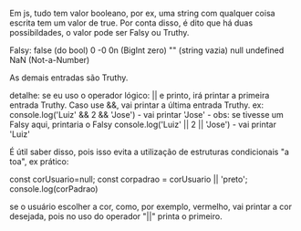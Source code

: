 Em js, tudo tem valor booleano, por ex, uma string com qualquer coisa escrita tem um valor de true. Por conta disso, é dito que
há duas possibildades, o valor pode ser Falsy ou Truthy.

Falsy:
false (do bool)
0
-0
0n (BigInt zero)
"" (string vazia)
null
undefined
NaN (Not-a-Number)

As demais entradas são Truthy.

detalhe: se eu uso o operador lógico: || e printo, irá printar a primeira entrada Truthy. Caso use &&, vai printar a última entrada Truthy.
ex:
console.log('Luiz' && 2 && 'Jose') - vai printar 'Jose' - obs: se tivesse um Falsy aqui, printaria o Falsy 
console.log('Luiz' || 2 || 'Jose') - vai printar 'Luiz'

É útil saber disso, pois isso evita a utilização de estruturas condicionais "a toa", ex prático:

const corUsuario=null;
const corpadrao = corUsuario || 'preto';
console.log(corPadrao)

se o usuário escolher a cor, como, por exemplo, vermelho, vai printar a cor desejada, pois no uso do operador "||" printa o primeiro.